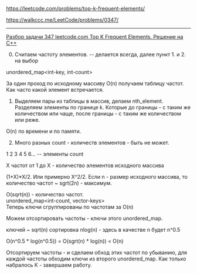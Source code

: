 https://leetcode.com/problems/top-k-frequent-elements/

https://walkccc.me/LeetCode/problems/0347/

__________

[Разбор задачи 347 leetcode.com Top K Frequent Elements. Решение на C++](https://www.youtube.com/watch?v=gamjygyIzg0)

0. Считаем частоту элементов. -- делается всегда, далее пункт 1. и 2. на выбор

unordered_map<int-key, int-count>

3а один проход по исходному массиву O(n) получаем таблицу частот. Как часто какой элемент встречается.

1. Выделяем пары из таблицы в массив, делаем nth_element. 
Разделяем элементы по границе k. 
Которые до границы - с таким же количеством или чаще, после границы - с таким же количеством или реже.

O(n) по времени и по памяти.

2. Много разных count - количеств элементов - быть не может.

1 2 3 4 5 6... -- элементы count

Х частот от 1 до Х - количество элементов исходного массива

(1+Х)*Х/2. Или примерно Х^2/2. Если n - размер исходного массива, то количество частот ~ sgrt(2n) - максимум.

O(sqrt(n)) - количество частот.  
unordered_map<int-count, vector<int>-keys>  
Теперь ключи сгруппированы по частотам за O(n)

Можем отсортировать частоты - ключи этого unordered_map.

ключей ~ sqrt(n) сортировка nlog(n) - здесь в качестве n будет n^0.5

O(n^0.5 * log(n^0.5)) = O(sgrt(n) * log(n)) < O(n)

Отсортируем частоты - и сделаем обход этих частот по убыванию, для каждой частоты обходим ключи из второго unordered_map. 
Как только набралось К - завершаем работу.
